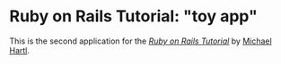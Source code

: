 # Ruby on Rails Tutorial: "toy app"

This is the second application for the
[*Ruby on Rails Tutorial*](http://www.railstutorial.org/)
by [Michael Hartl](http://www.michaelhartl.com/).